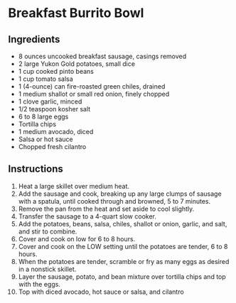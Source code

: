 # Breakfast Burrito Bowl

## Ingredients

- 8 ounces uncooked breakfast sausage, casings removed
- 2 large Yukon Gold potatoes, small dice
- 1 cup cooked pinto beans
- 1 cup tomato salsa
- 1 (4-ounce) can fire-roasted green chiles, drained
- 1 medium shallot or small red onion, finely chopped
- 1 clove garlic, minced
- 1/2 teaspoon kosher salt
- 6 to 8 large eggs
- Tortilla chips
- 1 medium avocado, diced
- Salsa or hot sauce
- Chopped fresh cilantro

## Instructions
1. Heat a large skillet over medium heat. 
2. Add the sausage and cook, breaking up any large clumps of sausage with a spatula, until cooked through and browned, 5 to 7 minutes.
3. Remove the pan from the heat and set aside to cool slightly.
4. Transfer the sausage to a 4-quart slow cooker. 
5. Add the potatoes, beans, salsa, chiles, shallot or onion, garlic, and salt, and stir to combine.
6. Cover and cook on low for 6 to 8 hours.
7. Cover and cook on the LOW setting until the potatoes are tender, 6 to 8 hours.
8. When the potatoes are tender, scramble or fry as many eggs as desired in a nonstick skillet. 
9. Layer the sausage, potato, and bean mixture over tortilla chips and top with the eggs. 
10. Top with diced avocado, hot sauce or salsa, and cilantro